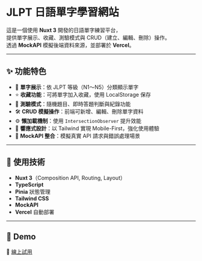 # JLPT 日語單字學習網站

這是一個使用 **Nuxt 3** 開發的日語單字練習平台，  
提供單字展示、收藏、測驗模式與 CRUD（建立、編輯、刪除）操作。  
透過 **MockAPI** 模擬後端資料來源，並部署於 **Vercel**。

---

## ✨ 功能特色
- 🔹 **單字展示**：依 JLPT 等級（N1～N5）分類顯示單字  
- ⭐ **收藏功能**：可將單字加入收藏，使用 LocalStorage 保存  
- 🧩 **測驗模式**：隨機題目、即時答題判斷與紀錄功能  
- 🛠️ **CRUD 模擬操作**：前端可新增、編輯、刪除單字資料  
- ⚙️ **懶加載機制**：使用 `IntersectionObserver` 提升效能  
- 📱 **響應式設計**：以 Tailwind 實現 Mobile-First，強化使用體驗  
- 🧪 **MockAPI 整合**：模擬真實 API 請求與錯誤處理場景  

---

## 🧰 使用技術
- **Nuxt 3**（Composition API, Routing, Layout）
- **TypeScript**
- **Pinia** 狀態管理
- **Tailwind CSS**
- **MockAPI**
- **Vercel** 自動部署

---

## 🚀 Demo
🔗 [線上試用](https://nuxt-oboeru.vercel.app/)